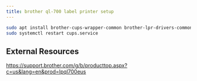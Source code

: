 ```yaml
---
title: brother ql-700 label printer setup
---
```


```bash
sudo apt install brother-cups-wrapper-common brother-lpr-drivers-common brother-lpr-drivers-extra 
sudo systemctl restart cups.service
```


## External Resources

<https://support.brother.com/g/b/producttop.aspx?c=us&lang=en&prod=lpql700eus>